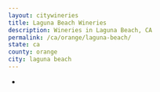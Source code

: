 ```yaml
---
layout: citywineries
title: Laguna Beach Wineries
description: Wineries in Laguna Beach, CA
permalink: /ca/orange/laguna-beach/
state: ca
county: orange
city: laguna beach
---
```

-
